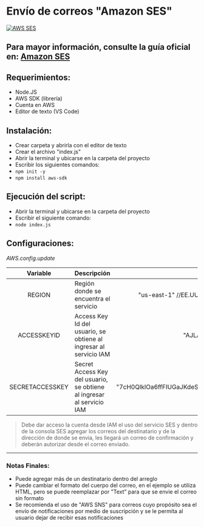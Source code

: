 # Envío de correos "Amazon SES"
[![AWS SES](https://docs.aws.amazon.com/es_es/sdk-for-javascript/v2/developer-guide/images/code-samples-ses.png "AWS.SES")](https://docs.aws.amazon.com/sdk-for-javascript/v2/developer-guide/ses-examples-sending-email.html "AWS SES")

## Para mayor información, consulte la guía oficial en: [Amazon SES](https://docs.aws.amazon.com/sdk-for-javascript/v2/developer-guide/ses-examples-sending-email.html "AWS.SES")

## Requerimientos:
- Node.JS
- AWS SDK (librería)
- Cuenta en AWS
- Editor de texto (VS Code)

## Instalación:
- Crear carpeta y abrirla con el editor de texto
- Crear el archivo "index.js"
- Abrir la terminal y ubicarse en la carpeta del proyecto
- Escribir los siguientes comandos:
 - `npm init -y`
 - `npm install aws-sdk`

## Ejecución del script:
- Abrir la terminal y ubicarse en la carpeta del proyecto
- Escribir el siguiente comando:
 - `node index.js`
 
## Configuraciones:
*AWS.config.update*

|Variable|Descripción|Ejemplo|
|:-----:|:-----|-----:|
|REGION|Región donde se encuentra el servicio|"us-east-1" //EE.UU. Este (Norte de Virginia)   |
|ACCESSKEYID|Access Key Id del usuario, se obtiene al ingresar al servicio IAM|"AJLA7LYANPSBLO4AHHVU"|
|SECRETACCESSKEY|Secret Access Key del usuario, se obtiene al ingresar al servicio IAM|"7cH0QlklOa6ffFIUGaJKdeSjMMSM4WTYv2NiTYf3"|

> Debe dar acceso la cuenta desde IAM el uso del servicio SES y dentro de la consola SES agregar los correos del destinatario y de la dirección de donde se envia, les llegará un correo de confirmación y deberán autorizar desde el correo enviado.

---

### Notas Finales:
- Puede agregar más de un destinatario dentro del arreglo
- Puede cambiar el formato del cuerpo del correo, en el ejemplo se utiliza HTML, pero se puede reemplazar por "Text" para que se envie el correo sin formato
- Se recomienda el uso de "AWS SNS" para correos cuyo propósito sea el envío de notificaciones por medio de suscripción y se le permita al usuario dejar de recibir esas notificaciones

